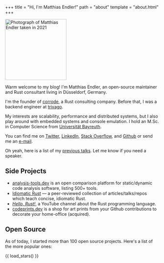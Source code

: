 +++
title = "Hi, I'm Matthias Endler!"
path = "about"
template = "about.html"
+++

<!-- Use plain old JPEG here so Google might index it. -->
<img width="200px" height="200px" src="/about/matthias-endler.jpg" alt="Photograph of Matthias Endler taken in 2021" />

Warm welcome to my blog! I'm Matthias Endler, an open-source maintainer and Rust
consultant living in D&uuml;sseldorf, Germany.

I'm the founder of [corrode](https://corrode.dev), a Rust consulting company.
Before that, I was a backend engineer at [trivago].

My interests are scalability, performance and distributed systems, but I also
play around with embedded systems and console emulation. I hold an M.Sc. in
Computer Science from [Universit&auml;t Bayreuth].

You can find me on [Twitter], [LinkedIn], [Stack Overflow], and [Github] or send
me an <a
href="mailto:&#109;&#097;&#116;&#116;&#104;&#105;&#097;&#115;&#064;&#101;&#110;&#100;&#108;&#101;&#114;&#046;&#100;&#101;&#118;">e-mail</a>.

Oh yeah, here is a list of my [previous talks][talks]. Let me know if you need a
speaker.

## Side Projects

- [analysis-tools.dev](https://analysis-tools.dev) is an open comparison
  platform for static/dynamic code analysis software, listing 500+ tools.
- [Idiomatic Rust](https://github.com/mre/idiomatic-rust) &mdash; a
  peer-reviewed collection of articles/talks/repos which teach concise, idiomatic
  Rust.
- [*Hello, Rust!*], a YouTube channel about the Rust programming language.
- [codeprints.dev](https://codeprints.dev) is a shop for art prints from your
  Github contributions to decorate your home-office (acquired).

## Open Source

As of today, I started more than 100 open source projects. Here's a list of the more popular ones:

{{ load_stars() }}

[universit&auml;t bayreuth]: https://www.uni-bayreuth.de/en/index.html
[trivago]: https://tech.trivago.com/
[*hello, rust!*]: https://hello-rust.show
[talks]: @/static/talks/index.md
[github]: https://github.com/mre/
[twitter]: https://twitter.com/matthiasendler
[stack overflow]: https://stackoverflow.com/users/270334/mre
[linkedin]: https://www.linkedin.com/in/endlermatthias/
